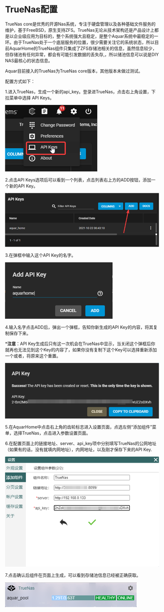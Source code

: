 # TrueNas配置

TrueNas core是优秀的开源Nas系统，专注于硬盘管理以及各种基础文件服务的维护，基于FreeBSD，原生支持ZFS。TrueNas无论从技术架构还是产品设计上都是以企业级应用为目标的，整个系统强大且稳定，是整个Aquar系统中最稳定的一环。由于TrueNas处于一个底层服务的位置，很少需要关注它的系统状态，所以目前AquarHome的TrueNas组件只集成了ZFS存储池相关的信息，虽然信息较少，但存储池有任何异常，都会有可能引发数据的丢失存,，所以储池信息可以说是DIY NAS最核心的状态信息。

Aquar目前接入的TrueNas为TrueNas core版本，其他版本未做过测试。

配置方式如下：

1.进入TrueNas，生成一个新的api_key。登录进TrueNas，点击右上角设置，下拉菜单中选择 API Keys。

![](../images/truenas/chrome_AdFIgmhBxv.png)

2.点击API Keys选项后可以看到一个列表，点击列表右上方的ADD按钮，添加一个新的API Key。

![](../images/truenas/chrome_gy18JHQQ1I.png)

3.在弹框中输入这个API Key的名字。

![](../images/truenas/chrome_0SxtBdj9Jq.png)

4.输入名字点击ADD后，弹出一个弹框，告知你新生成的API Key的内容，将其复制保存下来。

***注意**：API Key生成后只有这一次机会在TrueNas中显示，当关闭这个弹框后你就再也无法见到这个Key的内容了，如果你没有复制下这个Key可以选择重新添加一个或者，将原来这个重置。

![](../images/truenas/chrome_jlYtWdE9C0.png)

5.在AquarHome中点击右上角的齿轮标志进入设置页面，点选左侧“添加组件”菜单，选择TrueNas，点击进入参数设置页面。

6.在配置页面上的链接地址、server、api_key项中分别填写TrueNas的公网地址（如果有的话，没有就填内网地址），内网地址，以及刚才保存下来的API Key.

![](../images/truenas/chrome_XL1f5jiEld.png)

7.点击确认后组件在页面上生成，可以看到存储池信息已经被正确获取。

![](../images/truenas/chrome_aWBO2AUQbT.png)

